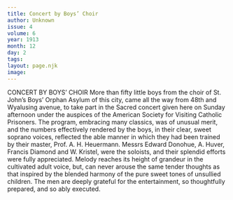 ```yaml
---
title: Concert by Boys’ Choir
author: Unknown
issue: 4
volume: 6
year: 1913
month: 12
day: 2
tags:
layout: page.njk
image:
---
```

CONCERT BY BOYS’ CHOIR    More than fifty little boys from the choir of St. John’s Boys’ Orphan Asylum of this city, came all the way from 48th and Wyalusing avenue, to take part in the Sacred concert given here on Sunday afternoon under the auspices of the American Society for Visiting Catholic Prisoners. The program, embracing many classics, was of unusual merit, and the numbers effectively rendered by the boys, in their clear, sweet soprano voices, reflected the able manner in which they had been trained by their master, Prof. A. H. Heuermann. Messrs Edward Donohue, A. Huver, Francis Diamond and W. Kristel, were the soloists, and their splendid efforts were fully appreciated. Melody reaches its height of grandeur in the cultivated adult voice, but, can never arouse the same tender thoughts as that inspired by the blended harmony of the pure sweet tones of unsullied children. The men are deeply grateful for the entertainment, so thoughtfully prepared, and so ably executed. 


